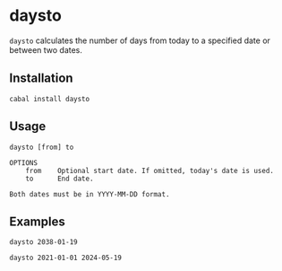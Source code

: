 # daysto

`daysto` calculates the number of days from today to a specified date or between two dates.

## Installation

```
cabal install daysto
```

## Usage

```
daysto [from] to

OPTIONS
    from    Optional start date. If omitted, today's date is used.
    to      End date.

Both dates must be in YYYY-MM-DD format.
```

## Examples

```
daysto 2038-01-19
```

```
daysto 2021-01-01 2024-05-19
```
